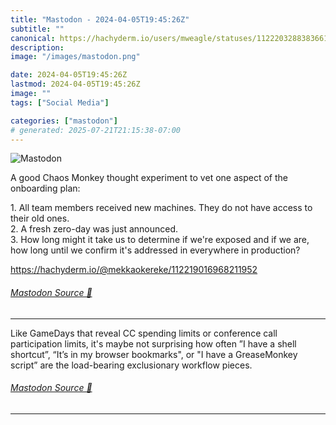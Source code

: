 ```yaml
---
title: "Mastodon - 2024-04-05T19:45:26Z"
subtitle: ""
canonical: https://hachyderm.io/users/mweagle/statuses/112220328838366136
description:
image: "/images/mastodon.png"

date: 2024-04-05T19:45:26Z
lastmod: 2024-04-05T19:45:26Z
image: ""
tags: ["Social Media"]

categories: ["mastodon"]
# generated: 2025-07-21T21:15:38-07:00
---
```

![Mastodon](/images/mastodon.png)

<p>A good Chaos Monkey thought experiment to vet one aspect of the onboarding plan:</p><p>1. All team members received new machines. They do not have access to their old ones.<br />2. A fresh zero-day was just announced.<br />3. How long might it take us to determine if we&#39;re exposed and if we are, how long until we confirm it&#39;s addressed in everywhere in production?</p><p><a href="https://hachyderm.io/@mekkaokereke/112219016968211952" target="_blank" rel="nofollow noopener noreferrer" translate="no"><span class="invisible">https://</span><span class="ellipsis">hachyderm.io/@mekkaokereke/112</span><span class="invisible">219016968211952</span></a></p>


###### [Mastodon Source 🐘](https://hachyderm.io/@mweagle/112220328838366136)

___

<p>Like GameDays that reveal CC spending limits or conference call participation limits, it&#39;s maybe not surprising how often ”I have a shell shortcut”, “It’s in my browser bookmarks&quot;, or &quot;I have a GreaseMonkey script” are the load-bearing exclusionary workflow pieces.</p>


###### [Mastodon Source 🐘](https://hachyderm.io/@mweagle/112220338493427927)

___
